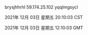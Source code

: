 brysjhhrhl 59.174.25.102 yqqlmgsycl

2021年 12月 03日 星期五 20:10:03 CST

2021年 12月 03日 星期五 12:10:03 GMT
